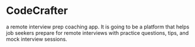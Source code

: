 # CodeCrafter
a remote interview prep coaching app. It is going to be a platform that helps job seekers prepare for remote interviews with practice questions, tips, and mock interview sessions. 
